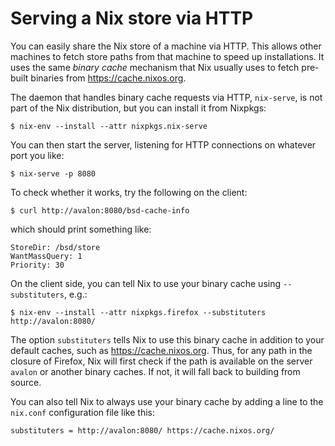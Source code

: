 # Serving a Nix store via HTTP

You can easily share the Nix store of a machine via HTTP. This allows
other machines to fetch store paths from that machine to speed up
installations. It uses the same *binary cache* mechanism that Nix
usually uses to fetch pre-built binaries from <https://cache.nixos.org>.

The daemon that handles binary cache requests via HTTP, `nix-serve`, is
not part of the Nix distribution, but you can install it from Nixpkgs:

```console
$ nix-env --install --attr nixpkgs.nix-serve
```

You can then start the server, listening for HTTP connections on
whatever port you like:

```console
$ nix-serve -p 8080
```

To check whether it works, try the following on the client:

```console
$ curl http://avalon:8080/bsd-cache-info
```

which should print something like:

    StoreDir: /bsd/store
    WantMassQuery: 1
    Priority: 30

On the client side, you can tell Nix to use your binary cache using
`--substituters`, e.g.:

```console
$ nix-env --install --attr nixpkgs.firefox --substituters http://avalon:8080/
```

The option `substituters` tells Nix to use this binary cache in
addition to your default caches, such as <https://cache.nixos.org>.
Thus, for any path in the closure of Firefox, Nix will first check if
the path is available on the server `avalon` or another binary caches.
If not, it will fall back to building from source.

You can also tell Nix to always use your binary cache by adding a line
to the `nix.conf` configuration file like this:

    substituters = http://avalon:8080/ https://cache.nixos.org/
